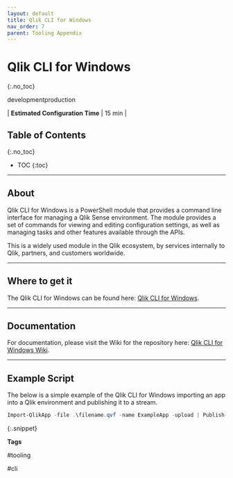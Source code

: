 ```yaml
---
layout: default
title: Qlik CLI for Windows
nav_order: 7
parent: Tooling Appendix
---
```


# Qlik CLI for Windows <i class="fas fa-tools fa-xs" title="Tooling | Pre-Built Solutions"></i> <i class="fas fa-file-code fa-xs" title="API | Requires Script"></i> 
{:.no_toc}

<span class="label dev">development</span><span class="label prod">production</span>

|<i class="far fa-clock fa-sm"></i> **Estimated Configuration Time**   | 15 min  |

## Table of Contents
{:.no_toc}

* TOC
{:toc}

-------------------------

## About <i class="fas fa-tools fa-xs" title="Tooling | Pre-Built Solutions"></i> <i class="fas fa-file-code fa-xs" title="API | Requires Script"></i>

Qlik CLI for Windows is a PowerShell module that provides a command line interface for managing a Qlik Sense environment. The module provides a set of commands for viewing and editing configuration settings, as well as managing tasks and other features available through the APIs.

This is a widely used module in the Qlik ecosystem, by services internally to Qlik, partners, and customers worldwide.

-------------------------

## Where to get it

The Qlik CLI for Windows can be found here: [Qlik CLI for Windows](https://github.com/ahaydon/Qlik-Cli).

-------------------------

## Documentation

For documentation, please visit the Wiki for the repository here: [Qlik CLI for Windows Wiki](https://github.com/ahaydon/Qlik-Cli/wiki).

-------------------------

## Example Script <i class="fas fa-file-code fa-xs" title="API | Requires Script"></i>

The below is a simple example of the Qlik CLI for Windows importing an app into a Qlik environment and publishing it to a stream.

```powershell
Import-QlikApp -file .\filename.qvf -name ExampleApp -upload | Publish-QlikApp -stream ExampleStream
```
{:.snippet}

**Tags**

#tooling

#cli

&nbsp;